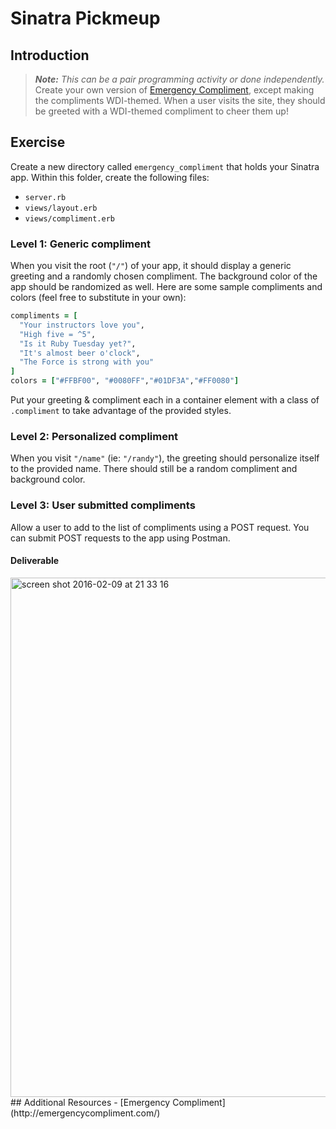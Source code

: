 # Sinatra Pickmeup
## Introduction
> ***Note:*** _This can be a pair programming activity or done independently._
Create your own version of [Emergency Compliment](http://emergencycompliment.com/), except making the compliments WDI-themed. When a user visits the site, they should be greeted with a WDI-themed compliment to cheer them up!
## Exercise
Create a new directory called `emergency_compliment` that holds your Sinatra app. Within this folder, create the following files:
- `server.rb`
- `views/layout.erb`
- `views/compliment.erb`
### Level 1: Generic compliment
When you visit the root (`"/"`) of your app, it should display a generic greeting and a randomly chosen compliment. The background color of the app should be randomized as well.
Here are some sample compliments and colors (feel free to substitute in your own):
```ruby
compliments = [
  "Your instructors love you",
  "High five = ^5",
  "Is it Ruby Tuesday yet?",
  "It's almost beer o'clock",
  "The Force is strong with you"
]
colors = ["#FFBF00", "#0080FF","#01DF3A","#FF0080"]
```
Put your greeting & compliment each in a container element with a class of `.compliment` to take advantage of the provided styles.
### Level 2: Personalized compliment
When you visit `"/name"` (ie: `"/randy"`), the greeting should personalize itself to the provided name. There should still be a random compliment and background color.
### Level 3: User submitted compliments
Allow a user to add to the list of compliments using a POST request. You can submit POST requests to the app using Postman.
#### Deliverable
<img width="831" alt="screen shot 2016-02-09 at 21 33 16" src="https://cloud.githubusercontent.com/assets/40461/12931264/c403f9fe-cf74-11e5-9954-75c834c4c3f0.png">
## Additional Resources
- [Emergency Compliment](http://emergencycompliment.com/)
